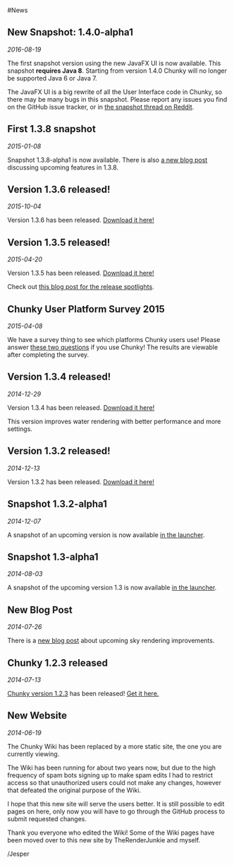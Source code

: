 #News


## New Snapshot: 1.4.0-alpha1

*2016-08-19*

The first snapshot version using the new JavaFX UI is now available.
This snapshot **requires Java 8**. Starting from version 1.4.0 Chunky
will no longer be supported Java 6 or Java 7.

The JavaFX UI is a big rewrite of all the User Interface code in Chunky,
so there may be many bugs in this snapshot. Please report any issues
you find on the GitHub issue tracker, or in [the snapshot thread on Reddit][3].

## First 1.3.8 snapshot

*2015-01-08*

Snapshot 1.3.8-alpha1 is now available. There is also [a new blog
post](http://llbit.se/?p=2650) discussing upcoming features in 1.3.8.

## Version 1.3.6 released!

*2015-10-04*

Version 1.3.6 has been released. [Download it here!][2]

## Version 1.3.5 released!

*2015-04-20*

Version 1.3.5 has been released. [Download it here!][2]

Check out [this blog post for the release spotlights](http://llbit.se/?p=2493).

## Chunky User Platform Survey 2015

*2015-04-08*

We have a survey thing to see which platforms Chunky users use!
Please answer [these two questions](http://goo.gl/forms/TRFg7Gy64S) if you use Chunky!
The results are viewable after completing the survey.

## Version 1.3.4 released!

*2014-12-29*

Version 1.3.4 has been released. [Download it here!][2]

This version improves water rendering with better performance and more
settings.

## Version 1.3.2 released!

*2014-12-13*

Version 1.3.2 has been released. [Download it here!][2]

## Snapshot 1.3.2-alpha1

*2014-12-07*

A snapshot of an upcoming version is now available [in the launcher][1].

## Snapshot 1.3-alpha1

*2014-08-03*

A snapshot of the upcoming version 1.3 is now available [in the
launcher][1].

## New Blog Post

*2014-07-26*

There is a [new blog post](http://llbit.se/?p=2190) about upcoming sky
rendering improvements.

## Chunky 1.2.3 released

*2014-07-13*

[Chunky version 1.2.3](/release/1.2.3/release_notes.html) has been released!
[Get it here.][2]

## New Website

*2014-06-19*

The Chunky Wiki has been replaced by a more static site, the one you are
currently viewing.

The Wiki has been running for about two years now, but due to the high
frequency of spam bots signing up to make spam edits I had to restrict access
so that unauthorized users could not make any changes, however that defeated
the original purpose of the Wiki.

I hope that this new site will serve the users better. It is still possible to
edit pages on here, only now you will have to go through the GitHub process to
submit requested changes.

Thank you everyone who edited the Wiki! Some of the Wiki pages have been moved
over to this new site by TheRenderJunkie and myself.

/Jesper

[1]: /snapshot.html
[2]: /download.html
[3]: https://www.reddit.com/r/chunky/comments/4yf298/chunky_snapshot_140alpha1/
